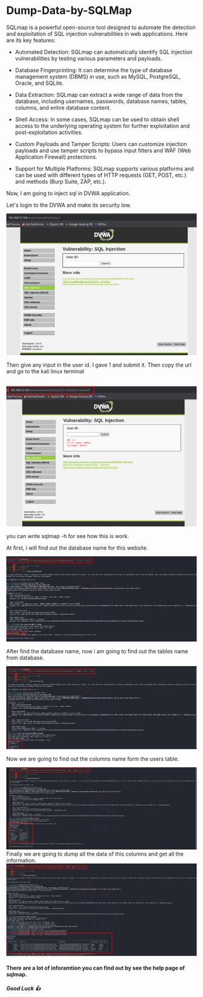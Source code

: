 # Dump-Data-by-SQLMap

SQLmap is a powerful open-source tool designed to automate the detection and exploitation of SQL injection vulnerabilities in web applications. Here are its key features:

- Automated Detection: SQLmap can automatically identify SQL injection vulnerabilities by testing various parameters and payloads.

- Database Fingerprinting: It can determine the type of database management system (DBMS) in use, such as MySQL, PostgreSQL, Oracle, and SQLite.

- Data Extraction: SQLmap can extract a wide range of data from the database, including usernames, passwords, database names, tables, columns, and entire database content.

- Shell Access: In some cases, SQLmap can be used to obtain shell access to the underlying operating system for further exploitation and post-exploitation activities.

- Custom Payloads and Tamper Scripts: Users can customize injection payloads and use tamper scripts to bypass input filters and WAF (Web Application Firewall) protections.

- Support for Multiple Platforms: SQLmap supports various platforms and can be used with different types of HTTP requests (GET, POST, etc.) and methods (Burp Suite, ZAP, etc.).


Now, I am going to inject sql in DVWA application. 

Let's login to the DVWA and make its security low. 

<img src="pictures/pic1.png" heigth=100px weigth=100px>

<br>

Then give any input in the user id. I gave 1 and submit it. Then copy the url and go to the kali linux terminal

<br>

<img src="pictures/pic2.png" heigth=100px weigth=100px>
<br>

you can write sqlmap -h for see how this is work.

At first, i will find out the database name for this website.

<img src="pictures/pic 3.png" heigth=100px weigth=100px>
<br>

After find the database name, now i am going to find out the tables name from database.

<img src="pictures/pic4.png" heigth=100px weigth=100px>
<br>

Now we are going to find out the columns name form the users table.

<img src="pictures/pic5.png" heigth=100px weigth=100px>
<br>
 Finally we are going to dump all the data of this columns and get all the information.

 <img src="pictures/pic6.png" heigth=100px weigth=100px>
<br>


#### There are a lot of inforamtion you can find out by see the help page of sqlmap.

##### Good Luck :+1: